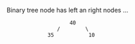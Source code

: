 Binary tree node has left an right nodes ...

                        40
                    /        \
                 35           10        
                                           
                                           
                                           
                                           